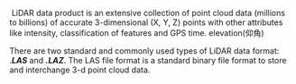  LiDAR data product is an extensive collection of point cloud data (millions to billions) of accurate 3-dimensional (X, Y, Z) points with other attributes like intensity, classification of features and GPS time. elevation(仰角)

There are two standard and commonly used types of LiDAR data format: .**_LAS_** and **_.LAZ_**. The LAS file format is a standard binary file format to store and interchange 3-d point cloud data.